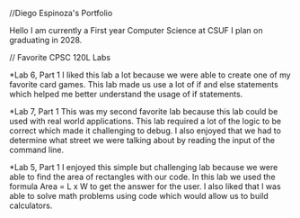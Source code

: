 
//Diego Espinoza's Portfolio 

Hello I am currently a First year Computer Science at CSUF I plan on graduating in 2028.
 
// Favorite CPSC 120L Labs 

*Lab 6, Part 1 
I liked this lab a lot because we were able to create one of my favorite card games. This lab made us use a lot of if and else statements which helped me better understand the usage of if statements.

*Lab 7, Part 1 
This was my second favorite lab because this lab could be used with real world applications. This lab required a lot of the logic to be correct which made it challenging to debug. I also enjoyed that we had to determine what street we were talking about by reading the input of the command line.

*Lab 5, Part 1
I enjoyed this simple but challenging lab because we were able to find the area of rectangles with our code. In this lab we used the formula Area = L x W to get the answer for the user. I also liked that I was able to solve math problems using code which would allow us to build calculators.




